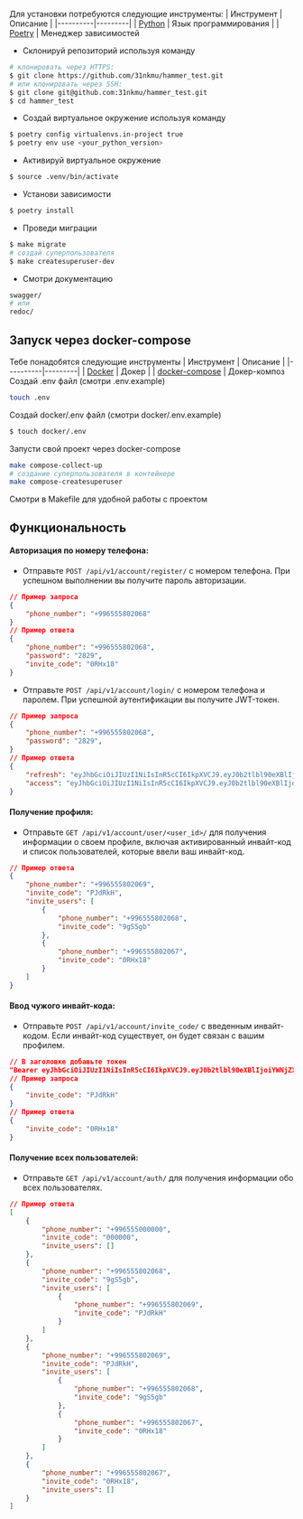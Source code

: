 Для установки потребуются следующие инструменты:
| Инструмент | Описание |
|----------|---------|
| [Python](https://www.python.org/downloads/) |  Язык программирования |
| [Poetry](https://python-poetry.org/) |  Менеджер зависимостей 

* Склонируй репозиторий используя команду
```Bash
# клонировать через HTTPS:
$ git clone https://github.com/31nkmu/hammer_test.git
# или клонировать через SSH:
$ git clone git@github.com:31nkmu/hammer_test.git
$ cd hammer_test
```
* Создай виртуальное окружение используя команду
```sh
$ poetry config virtualenvs.in-project true
$ poetry env use <your_python_version>
```

* Активируй виртуальное окружение
```sh
$ source .venv/bin/activate 
```

* Установи зависимости
```sh
$ poetry install
```
* Проведи миграции
```sh
$ make migrate
# создай суперпользователя
$ make createsuperuser-dev
```

* Смотри документацию
```bash
swagger/
# или 
redoc/
```

## Запуск через docker-compose
Тебе понадобятся следующие инструменты
| Инструмент | Описание |
|----------|---------|
| [Docker](https://docs.docker.com/engine/install/ubuntu/) | Докер |
| [docker-compose](https://www.digitalocean.com/community/tutorials/how-to-install-and-use-docker-compose-on-ubuntu-20-04) | Докер-композ
Создай .env файл (смотри .env.example)
```sh
touch .env
```
Создай docker/.env файл (смотри docker/.env.example)
```sh
$ touch docker/.env
```

Запусти свой проект через docker-compose
```sh
make compose-collect-up
# создание суперпользователя в контейнере
make compose-createsuperuser
```
Смотри в Makefile для удобной работы с проектом


## Функциональность
#### Авторизация по номеру телефона:

* Отправьте `POST /api/v1/account/register/` с номером телефона. При успешном выполнении вы получите пароль авторизации.
  
```json
// Пример запроса
{
    "phone_number": "+996555802068"
}
// Пример ответа
{
    "phone_number": "+996555802068",
    "password": "2829",
    "invite_code": "0RHx18"
}
```

* Отправьте `POST /api/v1/account/login/` c номером телефона и паролем. При успешной аутентификации вы получите JWT-токен.

```json
// Пример запроса
{
    "phone_number": "+996555802068",
    "password": "2829",
}
// Пример ответа
{
    "refresh": "eyJhbGciOiJIUzI1NiIsInR5cCI6IkpXVCJ9.eyJ0b2tlbl90eXBlIjoicmVmcmVzaCIsImV4cCI6MTY5MTYwODY4MywiaWF0IjoxNjkxNTIyMjgzLCJqdGkiOiIzYTFiODc1NDM1NzU0YzE3OGY5YzlmODhjZGEwNWVmNCIsInVzZXJfaWQiOjR9.jhZdrjcR38jvwd3fG3YJCMNHx3gXPq7LPwiXvLyS5LA",
    "access": "eyJhbGciOiJIUzI1NiIsInR5cCI6IkpXVCJ9.eyJ0b2tlbl90eXBlIjoiYWNjZXNzIiwiZXhwIjoxNjkxOTU0MjgzLCJpYXQiOjE2OTE1MjIyODMsImp0aSI6IjJjYjY4NTk2ZTkxZTRlNDU5ZmEzZjM4ODAzNmUzOGU2IiwidXNlcl9pZCI6NH0.6eSJoRwCC8xdoCToze55SWnLbx6UsraiTjMqJj2lqqk"
}
```

#### Получение профиля:

* Отправьте `GET /api/v1/account/user/<user_id>/` для получения информации о своем профиле, включая активированный инвайт-код и список пользователей, которые ввели ваш инвайт-код.
```json
// Пример ответа
{
    "phone_number": "+996555802069",
    "invite_code": "PJdRkH",
    "invite_users": [
        {
            "phone_number": "+996555802068",
            "invite_code": "9gS5gb"
        },
        {
            "phone_number": "+996555802067",
            "invite_code": "0RHx18"
        }
    ]
}
```


#### Ввод чужого инвайт-кода:

* Отправьте `POST /api/v1/account/invite_code/` с введенным инвайт-кодом. Если инвайт-код существует, он будет связан с вашим профилем.
```json
// В заголовке добавьте токен 
"Bearer eyJhbGciOiJIUzI1NiIsInR5cCI6IkpXVCJ9.eyJ0b2tlbl90eXBlIjoiYWNjZXNzIiwiZXhwIjoxNjkxOTU0MjgzLCJpYXQiOjE2OTE1MjIyODMsImp0aSI6IjJjYjY4NTk2ZTkxZTRlNDU5ZmEzZjM4ODAzNmUzOGU2IiwidXNlcl9pZCI6NH0.6eSJoRwCC8xdoCToze55SWnLbx6UsraiTjMqJj2lqqk"
// Пример запроса
{
    "invite_code": "PJdRkH"
}
// Пример ответа
{
    "invite_code": "0RHx18"
}
```


#### Получение всех пользователей:

* Отправьте `GET /api/v1/account/auth/` для получения информации обо всех пользователях.
```json
// Пример ответа
[
    {
        "phone_number": "+996555000000",
        "invite_code": "000000",
        "invite_users": []
    },
    {
        "phone_number": "+996555802068",
        "invite_code": "9gS5gb",
        "invite_users": [
            {
                "phone_number": "+996555802069",
                "invite_code": "PJdRkH"
            }
        ]
    },
    {
        "phone_number": "+996555802069",
        "invite_code": "PJdRkH",
        "invite_users": [
            {
                "phone_number": "+996555802068",
                "invite_code": "9gS5gb"
            },
            {
                "phone_number": "+996555802067",
                "invite_code": "0RHx18"
            }
        ]
    },
    {
        "phone_number": "+996555802067",
        "invite_code": "0RHx18",
        "invite_users": []
    }
]
```

